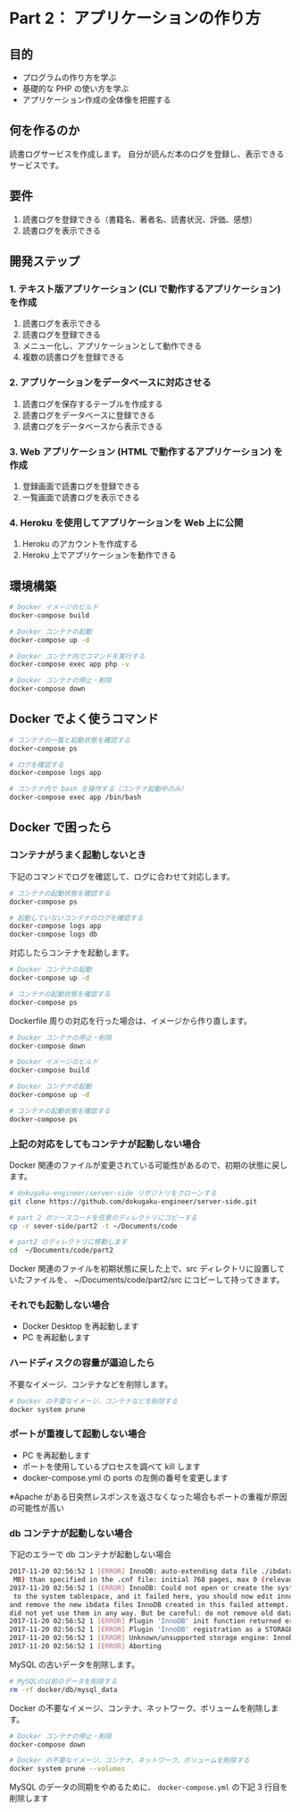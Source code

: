 # Part 2： アプリケーションの作り方

## 目的

- プログラムの作り方を学ぶ
- 基礎的な PHP の使い方を学ぶ
- アプリケーション作成の全体像を把握する

## 何を作るのか

読書ログサービスを作成します。
自分が読んだ本のログを登録し、表示できるサービスです。

## 要件

1. 読書ログを登録できる（書籍名、著者名、読書状況、評価、感想）
2. 読書ログを表示できる

## 開発ステップ

### 1. テキスト版アプリケーション (CLI で動作するアプリケーション) を作成

1. 読書ログを表示できる
2. 読書ログを登録できる
3. メニュー化し、アプリケーションとして動作できる
4. 複数の読書ログを登録できる

### 2. アプリケーションをデータベースに対応させる

1. 読書ログを保存するテーブルを作成する
2. 読書ログをデータベースに登録できる
3. 読書ログをデータベースから表示できる

### 3. Web アプリケーション (HTML で動作するアプリケーション) を作成

1. 登録画面で読書ログを登録できる
2. 一覧画面で読書ログを表示できる

### 4. Heroku を使用してアプリケーションを Web 上に公開

1. Heroku のアカウントを作成する
2. Heroku 上でアプリケーションを動作できる

## 環境構築

```bash
# Docker イメージのビルド
docker-compose build

# Docker コンテナの起動
docker-compose up -d

# Docker コンテナ内でコマンドを実行する
docker-compose exec app php -v

# Docker コンテナの停止・削除
docker-compose down
```

## Docker でよく使うコマンド

```bash
# コンテナの一覧と起動状態を確認する
docker-compose ps

# ログを確認する
docker-compose logs app

# コンテナ内で bash を操作する（コンテナ起動中のみ）
docker-compose exec app /bin/bash
```

## Docker で困ったら

### コンテナがうまく起動しないとき

下記のコマンドでログを確認して、ログに合わせて対応します。

```bash
# コンテナの起動状態を確認する
docker-compose ps

# 起動していないコンテナのログを確認する
docker-compose logs app
docker-compose logs db
```

対応したらコンテナを起動します。

```bash
# Docker コンテナの起動
docker-compose up -d

# コンテナの起動状態を確認する
docker-compose ps
```

Dockerfile 周りの対応を行った場合は、イメージから作り直します。

```bash
# Docker コンテナの停止・削除
docker-compose down

# Docker イメージのビルド
docker-compose build

# Docker コンテナの起動
docker-compose up -d

# コンテナの起動状態を確認する
docker-compose ps
```

### 上記の対応をしてもコンテナが起動しない場合

Docker 関連のファイルが変更されている可能性があるので、初期の状態に戻します。

```bash
# dokugaku-engineer/server-side リポジトリをクローンする
git clone https://github.com/dokugaku-engineer/server-side.git

# part 2 のソースコードを任意のディレクトリにコピーする
cp -r sever-side/part2 -t ~/Documents/code

# part2 のディレクトリに移動します
cd  ~/Documents/code/part2
```

Docker 関連のファイルを初期状態に戻した上で、src ディレクトリに設置していたファイルを、 ~/Documents/code/part2/src にコピーして持ってきます。

### それでも起動しない場合

- Docker Desktop を再起動します
- PC を再起動します

### ハードディスクの容量が逼迫したら

不要なイメージ、コンテナなどを削除します。

```bash
# Docker の不要なイメージ、コンテナなどを削除する
docker system prune
```

### ポートが重複して起動しない場合

- PC を再起動します
- ポートを使用しているプロセスを調べて kill します
- docker-compose.yml の ports の左側の番号を変更します

※Apache がある日突然レスポンスを返さなくなった場合もポートの重複が原因の可能性が高い

### db コンテナが起動しない場合

下記のエラーで db コンテナが起動しない場合

```bash
2017-11-20 02:56:52 1 [ERROR] InnoDB: auto-extending data file ./ibdata1 is of a different size 0 pages
 MB) than specified in the .cnf file: initial 768 pages, max 0 (relevant if non-zero) pages!
2017-11-20 02:56:52 1 [ERROR] InnoDB: Could not open or create the system tablespace. If you tried to a
 to the system tablespace, and it failed here, you should now edit innodb_data_file_path in my.cnf back
and remove the new ibdata files InnoDB created in this failed attempt. InnoDB only wrote those files fu
did not yet use them in any way. But be careful: do not remove old data files which contain your precio
2017-11-20 02:56:52 1 [ERROR] Plugin 'InnoDB' init function returned error.
2017-11-20 02:56:52 1 [ERROR] Plugin 'InnoDB' registration as a STORAGE ENGINE failed.
2017-11-20 02:56:52 1 [ERROR] Unknown/unsupported storage engine: InnoDB
2017-11-20 02:56:52 1 [ERROR] Aborting
```

MySQL の古いデータを削除します。

```bash
# MySQLの以前のデータを削除する
rm -rf docker/db/mysql_data
```

Docker の不要なイメージ、コンテナ、ネットワーク、ボリュームを削除します。

```bash
# Docker コンテナの停止・削除
docker-compose down

# Docker の不要なイメージ、コンテナ、ネットワーク、ボリュームを削除する
docker system prune --volumes
```

MySQL のデータの同期をやめるために、 `docker-compose.yml` の下記 3 行目を削除します
